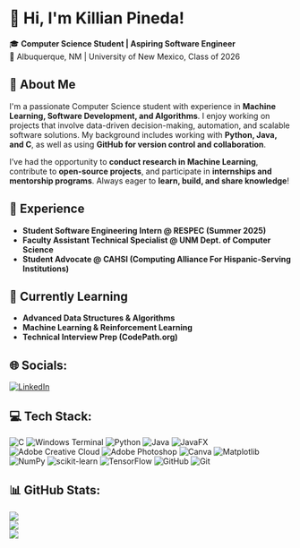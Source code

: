 # 👋 Hi, I'm Killian Pineda!

🎓 **Computer Science Student | Aspiring Software Engineer**  
📍 Albuquerque, NM | University of New Mexico, Class of 2026  

## 🚀 About Me  
I'm a passionate Computer Science student with experience in **Machine Learning, Software Development, and Algorithms**. I enjoy working on projects that involve data-driven decision-making, automation, and scalable software solutions. My background includes working with **Python, Java, and C**, as well as using **GitHub for version control and collaboration**.  

I’ve had the opportunity to **conduct research in Machine Learning**, contribute to **open-source projects**, and participate in **internships and mentorship programs**. Always eager to **learn, build, and share knowledge**!  

## 🎯 Experience  
- **Student Software Engineering Intern @ RESPEC (Summer 2025)**  
- **Faculty Assistant Technical Specialist @ UNM Dept. of Computer Science**  
- **Student Advocate @ CAHSI (Computing Alliance For Hispanic-Serving Institutions)**  

## 🌱 Currently Learning  
- **Advanced Data Structures & Algorithms**  
- **Machine Learning & Reinforcement Learning**  
- **Technical Interview Prep (CodePath.org)**  

## 🌐 Socials:
[![LinkedIn](https://img.shields.io/badge/LinkedIn-%230077B5.svg?logo=linkedin&logoColor=white)](https://linkedin.com/in/killianpineda) 

## 💻 Tech Stack:
![C](https://img.shields.io/badge/c-%2300599C.svg?style=flat&logo=c&logoColor=white) ![Windows Terminal](https://img.shields.io/badge/Windows%20Terminal-%234D4D4D.svg?style=flat&logo=windows-terminal&logoColor=white) ![Python](https://img.shields.io/badge/python-3670A0?style=flat&logo=python&logoColor=ffdd54) ![Java](https://img.shields.io/badge/java-%23ED8B00.svg?style=flat&logo=openjdk&logoColor=white) ![JavaFX](https://img.shields.io/badge/javafx-%23FF0000.svg?style=flat&logo=javafx&logoColor=white) ![Adobe Creative Cloud](https://img.shields.io/badge/Adobe%20Creative%20Cloud-DA1F26.svg?style=flat&logo=Adobe%20Creative%20Cloud&logoColor=white) ![Adobe Photoshop](https://img.shields.io/badge/adobe%20photoshop-%2331A8FF.svg?style=flat&logo=adobe%20photoshop&logoColor=white) ![Canva](https://img.shields.io/badge/Canva-%2300C4CC.svg?style=flat&logo=Canva&logoColor=white) ![Matplotlib](https://img.shields.io/badge/Matplotlib-%23ffffff.svg?style=flat&logo=Matplotlib&logoColor=black) ![NumPy](https://img.shields.io/badge/numpy-%23013243.svg?style=flat&logo=numpy&logoColor=white) ![scikit-learn](https://img.shields.io/badge/scikit--learn-%23F7931E.svg?style=flat&logo=scikit-learn&logoColor=white) ![TensorFlow](https://img.shields.io/badge/TensorFlow-%23FF6F00.svg?style=flat&logo=TensorFlow&logoColor=white) ![GitHub](https://img.shields.io/badge/github-%23121011.svg?style=flat&logo=github&logoColor=white) ![Git](https://img.shields.io/badge/git-%23F05033.svg?style=flat&logo=git&logoColor=white)
## 📊 GitHub Stats:
![](https://github-readme-stats.vercel.app/api?username=killianpineda&theme=blue_navy&hide_border=false&include_all_commits=false&count_private=false)<br/>
![](https://nirzak-streak-stats.vercel.app/?user=killianpineda&theme=blue_navy&hide_border=false)<br/>
![](https://github-readme-stats.vercel.app/api/top-langs/?username=killianpineda&theme=blue_navy&hide_border=false&include_all_commits=false&count_private=false&layout=compact)

<!-- Proudly created with GPRM ( https://gprm.itsvg.in ) -->
